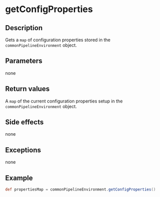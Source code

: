 # getConfigProperties

## Description
Gets a `map` of configuration properties stored in the `commonPipelineEnvironment` object.

## Parameters

none

## Return values

A `map` of the current configuration properties setup in the `commonPipelineEnvironment` object.

## Side effects

none

## Exceptions

none

## Example

```groovy
def propertiesMap = commonPipelineEnvironment.getConfigProperties()
```
